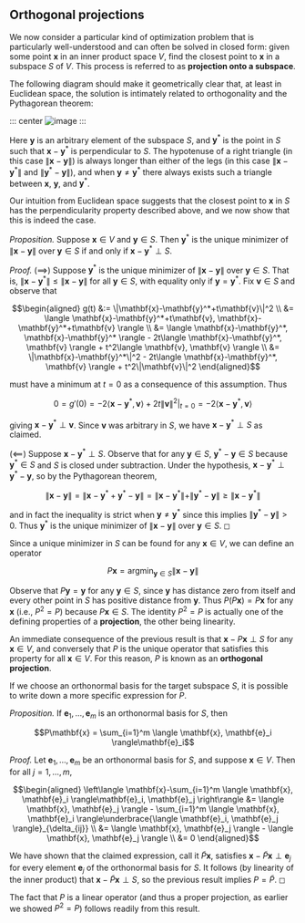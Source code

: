 ## Orthogonal projections

We now consider a particular kind of optimization problem that is
particularly well-understood and can often be solved in closed form:
given some point $\mathbf{x}$ in an inner product space $V$, find the
closest point to $\mathbf{x}$ in a subspace $S$ of $V$. This process is
referred to as **projection onto a subspace**.

The following diagram should make it geometrically clear that, at least
in Euclidean space, the solution is intimately related to orthogonality
and the Pythagorean theorem:

 ::: center
![image](../figures/orthogonal-projection.png)
:::

Here $\mathbf{y}$ is an arbitrary element of the subspace $S$, and
$\mathbf{y}^*$ is the point in $S$ such that $\mathbf{x}-\mathbf{y}^*$
is perpendicular to $S$. The hypotenuse of a right triangle (in this
case $\|\mathbf{x}-\mathbf{y}\|$) is always longer than either of the
legs (in this case $\|\mathbf{x}-\mathbf{y}^*\|$ and
$\|\mathbf{y}^*-\mathbf{y}\|$), and when $\mathbf{y} \neq \mathbf{y}^*$
there always exists such a triangle between $\mathbf{x}$, $\mathbf{y}$,
and $\mathbf{y}^*$.

Our intuition from Euclidean space suggests that the closest point to
$\mathbf{x}$ in $S$ has the perpendicularity property described above,
and we now show that this is indeed the case.

*Proposition.*
Suppose $\mathbf{x} \in V$ and $\mathbf{y} \in S$. Then $\mathbf{y}^*$
is the unique minimizer of $\|\mathbf{x}-\mathbf{y}\|$ over
$\mathbf{y} \in S$ if and only if $\mathbf{x}-\mathbf{y}^* \perp S$.



*Proof.* $(\implies)$ Suppose $\mathbf{y}^*$ is the unique minimizer of
$\|\mathbf{x}-\mathbf{y}\|$ over $\mathbf{y} \in S$. That is,
$\|\mathbf{x}-\mathbf{y}^*\| \leq \|\mathbf{x}-\mathbf{y}\|$ for all
$\mathbf{y} \in S$, with equality only if $\mathbf{y} = \mathbf{y}^*$.
Fix $\mathbf{v} \in S$ and observe that 

$$\begin{aligned}
g(t) &:= \|\mathbf{x}-\mathbf{y}^*+t\mathbf{v}\|^2 \\
&= \langle \mathbf{x}-\mathbf{y}^*+t\mathbf{v}, \mathbf{x}-\mathbf{y}^*+t\mathbf{v} \rangle \\
&= \langle \mathbf{x}-\mathbf{y}^*, \mathbf{x}-\mathbf{y}^* \rangle - 2t\langle \mathbf{x}-\mathbf{y}^*, \mathbf{v} \rangle + t^2\langle \mathbf{v}, \mathbf{v} \rangle \\
&= \|\mathbf{x}-\mathbf{y}^*\|^2 - 2t\langle \mathbf{x}-\mathbf{y}^*, \mathbf{v} \rangle + t^2\|\mathbf{v}\|^2
\end{aligned}$$ 

must have a minimum at $t = 0$ as a consequence of this
assumption. Thus

$$0 = g'(0) = \left.-2\langle \mathbf{x}-\mathbf{y}^*, \mathbf{v} \rangle + 2t\|\mathbf{v}\|^2\right|_{t=0} = -2\langle \mathbf{x}-\mathbf{y}^*, \mathbf{v} \rangle$$

giving $\mathbf{x}-\mathbf{y}^* \perp \mathbf{v}$. Since $\mathbf{v}$
was arbitrary in $S$, we have $\mathbf{x}-\mathbf{y}^* \perp S$ as
claimed.

$(\impliedby)$ Suppose $\mathbf{x}-\mathbf{y}^* \perp S$. Observe that
for any $\mathbf{y} \in S$, $\mathbf{y}^*-\mathbf{y} \in S$ because
$\mathbf{y}^* \in S$ and $S$ is closed under subtraction. Under the
hypothesis, $\mathbf{x}-\mathbf{y}^* \perp \mathbf{y}^*-\mathbf{y}$, so
by the Pythagorean theorem,

$$\|\mathbf{x}-\mathbf{y}\| = \|\mathbf{x}-\mathbf{y}^*+\mathbf{y}^*-\mathbf{y}\| = \|\mathbf{x}-\mathbf{y}^*\| + \|\mathbf{y}^*-\mathbf{y}\| \geq \|\mathbf{x} - \mathbf{y}^*\|$$

and in fact the inequality is strict when $\mathbf{y} \neq \mathbf{y}^*$
since this implies $\|\mathbf{y}^*-\mathbf{y}\| > 0$. Thus
$\mathbf{y}^*$ is the unique minimizer of $\|\mathbf{x}-\mathbf{y}\|$
over $\mathbf{y} \in S$. ◻


Since a unique minimizer in $S$ can be found for any $\mathbf{x} \in V$,
we can define an operator

$$P\mathbf{x} = \operatorname{argmin}_{\mathbf{y} \in S} \|\mathbf{x}-\mathbf{y}\|$$

Observe that $P\mathbf{y} = \mathbf{y}$ for any $\mathbf{y} \in S$,
since $\mathbf{y}$ has distance zero from itself and every other point
in $S$ has positive distance from $\mathbf{y}$. Thus
$P(P\mathbf{x}) = P\mathbf{x}$ for any $\mathbf{x}$ (i.e., $P^2 = P$)
because $P\mathbf{x} \in S$. The identity $P^2 = P$ is actually one of
the defining properties of a **projection**, the other being linearity.

An immediate consequence of the previous result is that
$\mathbf{x} - P\mathbf{x} \perp S$ for any $\mathbf{x} \in V$, and
conversely that $P$ is the unique operator that satisfies this property
for all $\mathbf{x} \in V$. For this reason, $P$ is known as an
**orthogonal projection**.

If we choose an orthonormal basis for the target subspace $S$, it is
possible to write down a more specific expression for $P$.

*Proposition.*
If $\mathbf{e}_1, \dots, \mathbf{e}_m$ is an orthonormal basis for $S$,
then

$$P\mathbf{x} = \sum_{i=1}^m \langle \mathbf{x}, \mathbf{e}_i \rangle\mathbf{e}_i$$


*Proof.* Let $\mathbf{e}_1, \dots, \mathbf{e}_m$ be an orthonormal basis
for $S$, and suppose $\mathbf{x} \in V$. Then for all $j = 1, \dots, m$,

$$\begin{aligned}
\left\langle \mathbf{x}-\sum_{i=1}^m \langle \mathbf{x}, \mathbf{e}_i \rangle\mathbf{e}_i, \mathbf{e}_j \right\rangle &= \langle \mathbf{x}, \mathbf{e}_j \rangle - \sum_{i=1}^m \langle \mathbf{x}, \mathbf{e}_i \rangle\underbrace{\langle \mathbf{e}_i, \mathbf{e}_j \rangle}_{\delta_{ij}} \\
&= \langle \mathbf{x}, \mathbf{e}_j \rangle - \langle \mathbf{x}, \mathbf{e}_j \rangle \\
&= 0
\end{aligned}$$ 

We have shown that the claimed expression, call it
$\tilde{P}\mathbf{x}$, satisfies
$\mathbf{x} - \tilde{P}\mathbf{x} \perp \mathbf{e}_j$ for every element
$\mathbf{e}_j$ of the orthonormal basis for $S$. It follows (by
linearity of the inner product) that
$\mathbf{x} - \tilde{P}\mathbf{x} \perp S$, so the previous result
implies $P = \tilde{P}$. ◻


The fact that $P$ is a linear operator (and thus a proper projection, as
earlier we showed $P^2 = P$) follows readily from this result.
